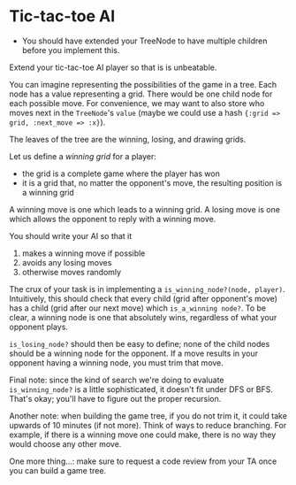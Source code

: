 # Tic-tac-toe AI

* You should have extended your TreeNode to have multiple children
before you implement this.

Extend your tic-tac-toe AI player so that is is unbeatable.

You can imagine representing the possibilities of the game in a
tree. Each node has a value representing a grid. There would be one
child node for each possible move. For convenience, we may want to
also store who moves next in the `TreeNode`'s `value` (maybe we could
use a hash `{:grid => grid, :next_move => :x}`).

The leaves of the tree are the winning, losing, and drawing grids.

Let us define a *winning grid* for a player:

* the grid is a complete game where the player has won
* it is a grid that, no matter the opponent's move, the resulting
  position is a winning grid

A winning move is one which leads to a winning grid. A losing move is
one which allows the opponent to reply with a winning move.

You should write your AI so that it

1. makes a winning move if possible
2. avoids any losing moves
3. otherwise moves randomly

The crux of your task is in implementing a `is_winning_node?(node,
player)`. Intuitively, this should check that every child (grid after
opponent's move) has a child (grid after our next move) which
`is_a_winning node?`. To be clear, a winning node is one that absolutely
wins, regardless of what your opponent plays.

`is_losing_node?` should then be easy to define; none of the child
nodes should be a winning node for the opponent. If a move results in
your opponent having a winning node, you must trim that move.

Final note: since the kind of search we're doing to evaluate
`is_winning_node?` is a little sophisticated, it doesn't fit under DFS
or BFS. That's okay; you'll have to figure out the proper recursion.

Another note: when building the game tree, if you do not trim it, it
could take upwards of 10 minutes (if not more). Think of ways to
reduce branching. For example, if there is a winning move one could
make, there is no way they would choose any other move.

One more thing...: make sure to request a code review from your TA
once you can build a game tree.
